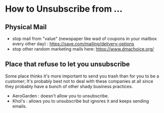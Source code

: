# How to Unsubscribe from ...

## Physical Mail
* stop mail from "value" (newspaper like wad of coupons in your mailbox every other day) :  https://save.com/mailing/delivery-options
* stop other random marketing mails here: https://www.dmachoice.org/ 

## Place that refuse to let you unsubscribe
Some place thinks it's more important to send you trash than for you to be
a customer;  It's probably best not to deal with these companies at all 
since they probably have a bunch of other shady business practices.

* AeroGarden : doesn't allow you to unsubscribe.
* Khol's : allows you to unsubscribe but ignores it and keeps sending emails.
